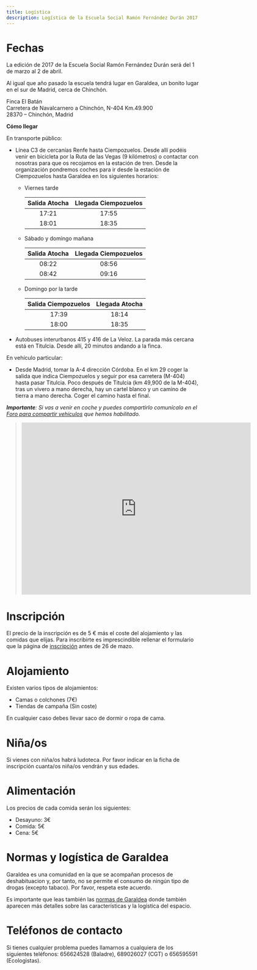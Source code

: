 ```yaml
---
title: Logística
description: Logística de la Escuela Social Ramón Fernández Durán 2017
---
```


# Fechas

La edición de 2017 de la Escuela Social Ramón Fernández Durán será del 1 de marzo al 2 de abril.

Al igual que año pasado la escuela tendrá lugar en Garaldea, un bonito lugar en el sur de Madrid, cerca de Chinchón.

Finca El Batán<br>
Carretera de Navalcarnero a Chinchón, N-404 Km.49.900<br>
28370 – Chinchón, Madrid

**Cómo llegar**

En transporte público:

- Línea C3 de cercanías Renfe hasta Ciempozuelos. Desde allí podéis venir en bicicleta por la Ruta de las Vegas (9 kilómetros) o contactar con nosotras para que os recojamos en la estación de tren. Desde la organización pondremos coches para ir desde la estación de Ciempozuelos hasta Garaldea en los siguientes horarios:

  - Viernes tarde

    | Salida Atocha | Llegada Ciempozuelos |
    |:-------------:|:--------------------:|
    | 17:21 | 17:55 |
    | 18:01 | 18:35 |
  - Sábado y domingo mañana

    | Salida Atocha | Llegada Ciempozuelos |
    |:-------------:|:--------------------:|
    | 08:22 | 08:56 |
    | 08:42 | 09:16 |
  - Domingo por la tarde

    | Salida Ciempozuelos | Llegada Atocha |
    |:-------------:|:--------------------:|
    | 17:39 | 18:14 |
    | 18:00 | 18:35 |

- Autobuses interurbanos 415 y 416 de La Veloz. La parada más cercana está en Titulcia. Desde allí, 20 minutos andando a la finca.

En vehículo particular:

- Desde Madrid, tomar la A-4 dirección Córdoba. En el km 29 coger la salida que indica Ciempozuelos y seguir por esa carretera (M-404) hasta pasar Titulcia. Poco después de Titulcia (km 49,900 de la M-404), tras un vivero a mano derecha, hay un cartel blanco y un camino de tierra a mano derecha. Coger el camino hasta el final.

_**Importante**: Si vas a venir en coche y puedes compartirlo comunícalo en el [Foro para compartir vehículos](/compartir-vehiculo.html) que hemos habilitado._

> <iframe width="600" height="450" frameborder="0" scrolling="no" marginheight="0" marginwidth="0" src="https://maps.google.com/maps/embed?pb=!1m10!1m8!1m3!1d1524.911009852734!2d-3.5294013!3d40.1462481!3m2!1i1024!2i768!4f13.1!5e0!3m2!1sen!2s!4v1394641407686">
> </iframe>

# Inscripción

El precio de la inscripción es de 5 € más el coste del alojamiento y las comidas que elijas. Para inscribirte es imprescindible rellenar el formulario que la página de [inscripción](/inscripcion/index.html) antes de 26 de mazo.

# Alojamiento

Existen varios tipos de alojamientos:

- Camas o colchones (7€)
- Tiendas de campaña (Sin coste)

En cualquier caso debes llevar saco de dormir o ropa de cama.

# Niña/os

Si vienes con niña/os habrá ludoteca. Por favor indicar en la ficha de inscripción cuanta/os niña/os vendrán y sus edades.

# Alimentación

Los precios de cada comida serán los siguientes:

- Desayuno: 3€
- Comida: 5€
- Cena: 5€

# Normas y logística de Garaldea

Garaldea es una comunidad en la que se acompañan procesos de deshabituacion y, por tanto, no se permite el consumo de ningún tipo de drogas (excepto tabaco). Por favor, respeta este acuerdo.

Es importante que leas también las [normas de Garaldea](/docs/logistica_garaldea.pdf) donde también aparecen más detalles sobre las características y la logística del espacio.

# Teléfonos de contacto

Si tienes cualquier problema puedes llamarnos a cualquiera de los siguientes teléfonos: 656624528 (Baladre), 689026027 (CGT) o 656595591 (Ecologistas).
